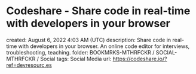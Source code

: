 # Codeshare - Share code in real-time with developers in your browser

created: August 6, 2022 4:03 AM (UTC)
description: Share code in real-time with developers in your browser. An online code editor for interviews, troubleshooting, teaching.
folder: BOOKMRKS-MTHRFCKR / SOCIAL-MTHRFCKR / Social
tags: Social Media
url: https://codeshare.io/?ref=devresourc.es